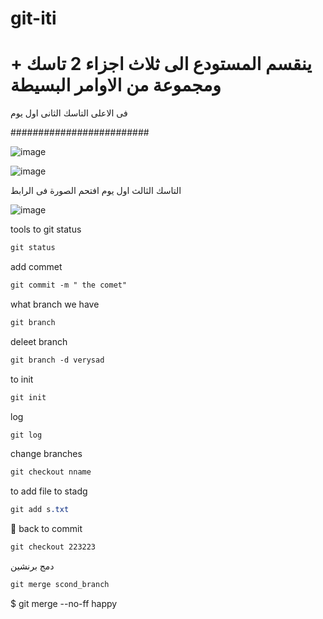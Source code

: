 # git-iti

<h1>ينقسم المستودع الى ثلاث اجزاء 2 تاسك + ومجموعة من الاوامر البسيطة </h1>
فى الاعلى التاسك الثانى اول يوم

#########################


![image](https://user-images.githubusercontent.com/41763585/199598838-74570528-41b0-4fcb-8fc0-0ef430e0024d.png)


![image](https://user-images.githubusercontent.com/41763585/199598863-2b9a2289-2f8c-4609-a7fe-203ff22dfce5.png)








التاسك الثالث اول يوم افتحم الصورة فى الرابط



![image](https://user-images.githubusercontent.com/41763585/199593599-df840729-8c7a-40d2-81ea-f2a27a4f7b67.png)

tools
to git status

```sass
git status
```

add commet

```sass
git commit -m " the comet"
```

what branch we have

```sass
git branch
```

deleet branch 

```sass
git branch -d verysad
```

to init 

```sass
git init 
```

log 

```sass
git log
```

change branches

```sass
git checkout nname
```

to add file to stadg

```sass
git add s.txt
```

💪 back to commit

```sass
git checkout 223223
```

دمج برنشين  

```sass
git merge scond_branch
```

$ git merge --no-ff happy

